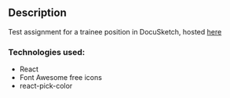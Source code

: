 ## Description

Test assignment for a trainee position in DocuSketch, hosted [here](https://aicongenerator.netlify.app)

### Technologies used:

- React
- Font Awesome free icons
- react-pick-color

